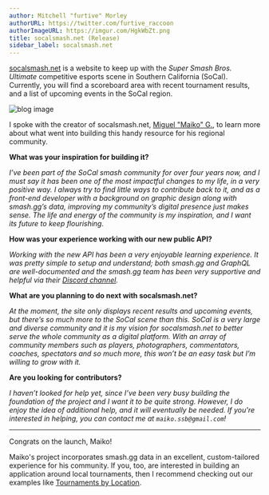 ```yaml
---
author: Mitchell "furtive" Morley
authorURL: https://twitter.com/furtive_raccoon
authorImageURL: https://imgur.com/HgkWbZt.png
title: socalsmash.net (Release)
sidebar_label: socalsmash.net
---
```


<a href="https://socalsmash.net" target="_blank">socalsmash.net</a> is a website to keep up with the *Super Smash Bros. Ultimate* competitive esports scene in Southern California (SoCal).
Currently, you will find a scoreboard area with recent tournament results, and a list of upcoming events in the SoCal region.

![blog image](https://imgur.com/L4Ksqh2.png)

<!--truncate-->

I spoke with the creator of socalsmash.net, <a href="https://twitter.com/maiko_ssb" target="_blank">Miguel "Maiko" G.</a>,
 to learn more about what went into building this handy resource for his regional community.

**What was your inspiration for building it?**

*I’ve been part of the SoCal smash community for over four years now, and I must say it has been one of the most impactful
 changes to my life, in a very positive way.
I always try to find little ways to contribute back to it, and as a front-end developer with a background on graphic
 design along with smash.gg’s data, improving my community’s digital presence just makes sense.
The life and energy of the community is my inspiration, and I want its future to keep flourishing.*

**How was your experience working with our new public API?**

*Working with the new API has been a very enjoyable learning experience.
It was pretty simple to setup and understand; both smash.gg and GraphQL are well-documented and the smash.gg team has
 been very supportive and helpful via their [Discord channel](/docs/join-discord).*

**What are you planning to do next with socalsmash.net?**

*At the moment, the site only displays recent results and upcoming events, but there’s so much more to the SoCal scene than
 this.
SoCal is a very large and diverse community and it is my vision for socalsmash.net to better serve the whole community as a
 digital platform.
With an array of community members such as players, photographers, commentators, coaches, spectators and so much more, this
 won’t be an easy task but I’m willing to grow with it.*

 **Are you looking for contributors?**

*I haven’t looked for help yet, since I’ve been very busy building the foundation of the project and I want it to be quite strong.
However, I do enjoy the idea of additional help, and it will eventually be needed.
If you're interested in helping, you can contact me at `maiko.ssb@gmail.com`!*

-------

Congrats on the launch, Maiko!

Maiko's project incorporates smash.gg data in an excellent, custom-tailored experience for his community.
If you, too, are interested in building an application around local tournaments, then I recommend checking out our examples like
 [Tournaments by Location](/docs/examples/tournaments-by-location).
